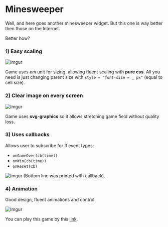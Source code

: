 # Minesweeper
Well, and here goes another minesweeper widget. But this one is
way better then those on the Internet.

Better how?

### 1) Easy scaling

![Imgur](https://i.imgur.com/bHHaJzY.png)

Game uses _em_ unit for sizing, allowing fluent scaling with __pure css__.
All you need is just changing parent size with `style = "font-size = _ px"` (equal to cell size).

### 2) Clear image on every screen

![Imgur](https://i.imgur.com/tp1bhRv.png)

Game uses __svg-graphics__ so it allows stretching game field without quality loss.

### 3) Uses callbacks
Allows user to subscribe for 3 event types:
- `onGameOver(cb(time))`
- `onWin(cb(time))`
- `onReset(cb)`

![Imgur](https://i.imgur.com/ZH5s4VM.png)
(Bottom line was printed with callback).

### 4) Animation
Good design, fluent animations and control

![Imgur](https://i.imgur.com/H4DDvHb.gif)

You can play this game by this [link]( https://dmitriy-kiselyov.github.io/Minesweeper/).